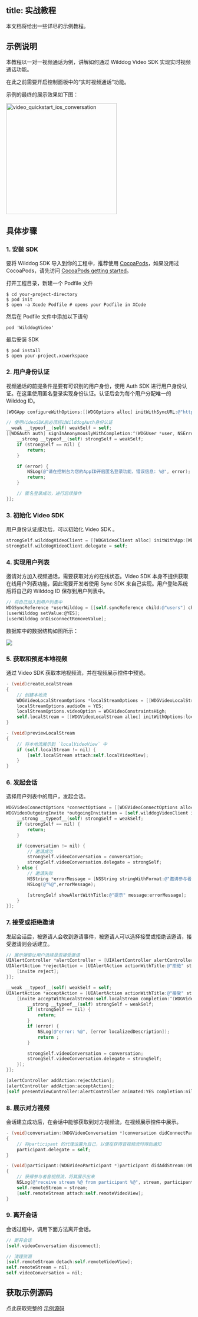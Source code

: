 
title: 实战教程
---

本文档将给出一些详尽的示例教程。


## 示例说明

本教程以一对一视频通话为例，讲解如何通过 Wilddog Video SDK 实现实时视频通话功能。

在此之前需要开启控制面板中的“实时视频通话”功能。

示例的最终的展示效果如下图：

<img src='/images/video_quickstart_ios_conversation.jpg' alt="video_quickstart_ios_conversation" width="300" >

## 具体步骤

### 1. 安装 SDK 

要将 Wilddog SDK 导入到你的工程中，推荐使用 [CocoaPods](https://cocoapods.org/)，如果没用过 CocoaPods，请先访问 [CocoaPods getting started](https://guides.cocoapods.org/using/getting-started.html)。 

打开工程目录，新建一个 Podfile 文件

    $ cd your-project-directory
    $ pod init
    $ open -a Xcode Podfile # opens your Podfile in XCode

然后在 Podfile 文件中添加以下语句

    pod 'WilddogVideo'

最后安装 SDK

    $ pod install
    $ open your-project.xcworkspace

### 2. 用户身份认证

视频通话的前提条件是要有可识别的用户身份，使用 Auth SDK 进行用户身份认证。在这里使用匿名登录实现身份认证。认证后会为每个用户分配唯一的 Wilddog ID。

```objectivec
[WDGApp configureWithOptions:[[WDGOptions alloc] initWithSyncURL:@"https://<#appId#>.wilddogio.com"]];

// 使用VideoSDK前必须经过WilddogAuth身份认证
__weak __typeof__(self) weakSelf = self;
[[WDGAuth auth] signInAnonymouslyWithCompletion:^(WDGUser *user, NSError *error) {
    __strong __typeof__(self) strongSelf = weakSelf;
    if (strongSelf == nil) {
        return;
    }

    if (error) {
        NSLog(@"请在控制台为您的AppID开启匿名登录功能，错误信息: %@", error);
        return;
    }

    // 匿名登录成功，进行后续操作
}];
```

### 3. 初始化 Video SDK

用户身份认证成功后，可以初始化 Video SDK 。

```objectivec
strongSelf.wilddogVideoClient = [[WDGVideoClient alloc] initWithApp:[WDGApp defaultApp]];
strongSelf.wilddogVideoClient.delegate = self;
```

### 4. 实现用户列表

邀请对方加入视频通话，需要获取对方的在线状态。Video SDK 本身不提供获取在线用户列表功能，因此需要开发者使用 Sync SDK 来自己实现。用户登陆系统后将自己的 Wilddog ID 保存到用户列表中。

```objectivec
// 将自己加入到用户列表中
WDGSyncReference *userWilddog = [[self.syncReference child:@"users"] child:self.user.uid];
[userWilddog setValue:@YES];
[userWilddog onDisconnectRemoveValue];
```

数据库中的数据结构如图所示：

![](/images/video_resources_ios_datatree.png)

### 5. 获取和预览本地视频

通过 Video SDK 获取本地视频流，并在视频展示控件中预览。

```objectivec
- (void)createLocalStream
{
    // 创建本地流
    WDGVideoLocalStreamOptions *localStreamOptions = [[WDGVideoLocalStreamOptions alloc] init];
    localStreamOptions.audioOn = YES;
    localStreamOptions.videoOption = WDGVideoConstraintsHigh;
    self.localStream = [[WDGVideoLocalStream alloc] initWithOptions:localStreamOptions];
}

- (void)previewLocalStream
{
    // 将本地流展示到 `localVideoView` 中
    if (self.localStream != nil) {
        [self.localStream attach:self.localVideoView];
    }
}
```

### 6. 发起会话

选择用户列表中的用户，发起会话。

```objectivec
WDGVideoConnectOptions *connectOptions = [[WDGVideoConnectOptions alloc] initWithLocalStream:self.localStream];
WDGVideoOutgoingInvite *outgoingInvitation = [self.wilddogVideoClient inviteToConversationWithID:userID options:connectOptions completion:^(WDGVideoConversation *conversation, NSError *error) {
    __strong __typeof__(self) strongSelf = weakSelf;
    if (strongSelf == nil) {
        return;
    }

    if (conversation != nil) {
        // 邀请成功
        strongSelf.videoConversation = conversation;
        strongSelf.videoConversation.delegate = strongSelf;
    } else {
        // 邀请失败
        NSString *errorMessage = [NSString stringWithFormat:@"邀请参与者错误(%@): %@", participantID, [error localizedDescription]];
        NSLog(@"%@",errorMessage);

        [strongSelf showAlertWithTitle:@"提示" message:errorMessage];
    }
}];
```

### 7. 接受或拒绝邀请

发起会话后，被邀请人会收到邀请事件，被邀请人可以选择接受或拒绝该邀请，接受邀请则会话建立。

```objectivec
// 展示弹窗让用户选择是否接受邀请
UIAlertController *alertController = [UIAlertController alertControllerWithTitle:nil message:[NSString stringWithFormat:@"%@ 邀请你进行视频通话", invite.fromUserID] preferredStyle:UIAlertControllerStyleAlert];
UIAlertAction *rejectAction = [UIAlertAction actionWithTitle:@"拒绝" style:UIAlertActionStyleDefault handler:^(UIAlertAction *action) {
    [invite reject];
}];

__weak __typeof__(self) weakSelf = self;
UIAlertAction *acceptAction = [UIAlertAction actionWithTitle:@"接受" style:UIAlertActionStyleDefault handler:^(UIAlertAction *action) {
    [invite acceptWithLocalStream:self.localStream completion:^(WDGVideoConversation *conversation, NSError *error) {
        __strong __typeof__(self) strongSelf = weakSelf;
        if (strongSelf == nil) {
            return;
        }
        if (error) {
            NSLog(@"error: %@", [error localizedDescription]);
            return ;
        }

        strongSelf.videoConversation = conversation;
        strongSelf.videoConversation.delegate = strongSelf;
    }];
}];

[alertController addAction:rejectAction];
[alertController addAction:acceptAction];
[self presentViewController:alertController animated:YES completion:nil];
```


### 8. 展示对方视频

会话建立成功后，在会话中能够获取到对方视频流，在视频展示控件中展示。

```objectivec
- (void)conversation:(WDGVideoConversation *)conversation didConnectParticipant:(WDGVideoParticipant *)participant
{
    // 将participant 的代理设置为自己，以便在获得音视频流时得到通知
    participant.delegate = self;
}

- (void)participant:(WDGVideoParticipant *)participant didAddStream:(WDGVideoRemoteStream *)stream
{
    // 获得参与者音视频流，将其展示出来
    NSLog(@"receive stream %@ from participant %@", stream, participant);
    self.remoteStream = stream;
    [self.remoteStream attach:self.remoteVideoView];
}
```

### 9. 离开会话

会话过程中，调用下面方法离开会话。

```objectivec
// 断开会话
[self.videoConversation disconnect];

// 清理资源
[self.remoteStream detach:self.remoteVideoView];
self.remoteStream = nil;
self.videoConversation = nil;
```

## 获取示例源码

点此获取完整的 [示例源码](https://github.com/WildDogTeam/video-quickstart-ios)

